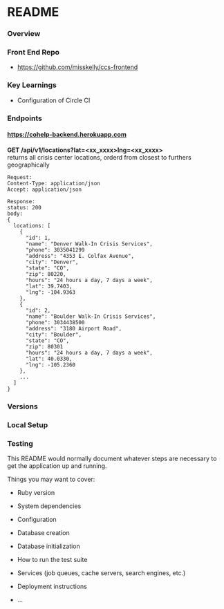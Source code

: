# README


### Overview

### Front End Repo
- https://github.com/misskelly/ccs-frontend

### Key Learnings
- Configuration of Circle CI

### Endpoints
#### https://cohelp-backend.herokuapp.com  

**GET /api/v1/locations?lat=<xx_xxxx>lng=<xx_xxxx>**  
returns all crisis center locations, orderd from closest to furthers geographically

```
Request:
Content-Type: application/json
Accept: application/json
```
```
Response:
status: 200
body:
{
  locations: [
    {
      "id": 1,
      "name": "Denver Walk-In Crisis Services",
      "phone": 3035041299
      "address": "4353 E. Colfax Avenue",
      "city": "Denver", 
      "state": "CO", 
      "zip": 80220,
      "hours": "24 hours a day, 7 days a week",
      "lat": 39.7403,
      "lng": -104.9363
    },
    {
      "id": 2,
      "name": "Boulder Walk-In Crisis Services",
      "phone": 3034438500
      "address": "3180 Airport Road",
      "city": "Boulder",
      "state": "CO",
      "zip": 80301
      "hours": "24 hours a day, 7 days a week",
      "lat": 40.0330,
      "lng": -105.2360
    },
    ...
  ] 
}
```

### Versions

### Local Setup

### Testing

This README would normally document whatever steps are necessary to get the
application up and running.

Things you may want to cover:

* Ruby version

* System dependencies

* Configuration

* Database creation

* Database initialization

* How to run the test suite

* Services (job queues, cache servers, search engines, etc.)

* Deployment instructions

* ...
